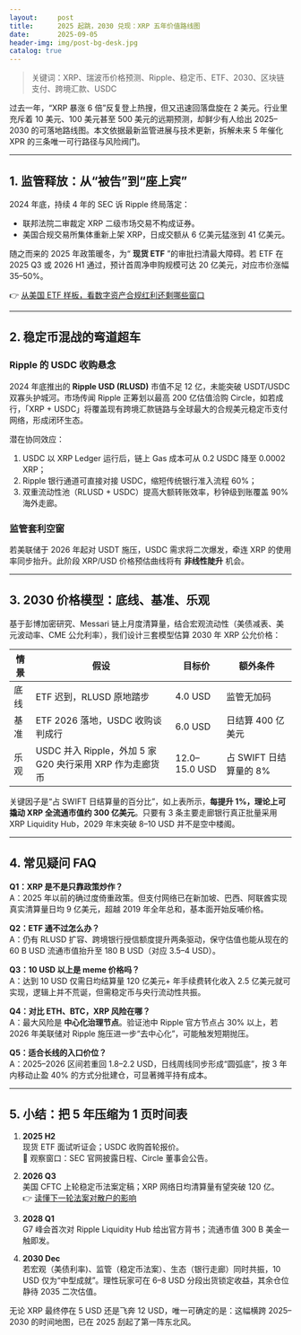 ```yaml
---
layout:     post
title:      2025 起跳，2030 兑现：XRP 五年价值路线图
date:       2025-09-05
header-img: img/post-bg-desk.jpg
catalog: true
---
```


> 关键词：XRP、瑞波币价格预测、Ripple、稳定币、ETF、2030、区块链支付、跨境汇款、USDC

过去一年，“XRP 暴涨 6 倍”反复登上热搜，但又迅速回落盘旋在 2 美元。行业里充斥着 10 美元、100 美元甚至 500 美元的远期预测，却鲜少有人给出 2025–2030 的可落地路线图。本文依据最新监管进展与技术更新，拆解未来 5 年催化 XPR 的三条唯一可行路径与风险阀门。

---

## 1. 监管释放：从“被告”到“座上宾”

2024 年底，持续 4 年的 SEC 诉 Ripple 终局落定：  
- 联邦法院二审裁定 XRP 二级市场交易不构成证券。  
- 美国合规交易所集体重新上架 XRP，日成交额从 6 亿美元猛涨到 41 亿美元。  

随之而来的 2025 年政策暖冬，为“ **现货 ETF** ”的审批扫清最大障碍。若 ETF 在 2025 Q3 或 2026 H1 通过，预计首周净申购规模可达 20 亿美元，对应市价涨幅 35–50%。

👉 [从美国 ETF 样板，看数字资产合规红利还剩哪些窗口](https://okxdog.com/)

---

## 2. 稳定币混战的弯道超车

### Ripple 的 USDC 收购悬念  
2024 年底推出的 **Ripple USD (RLUSD)** 市值不足 12 亿，未能突破 USDT/USDC 双寡头护城河。市场传闻 Ripple 正筹划以最高 200 亿估值洽购 Circle，如若成行，「XRP + USDC」将覆盖现有跨境汇款链路与全球最大的合规美元稳定币支付网络，形成闭环生态。  

潜在协同效应：  
1. USDC 以 XRP Ledger 运行后，链上 Gas 成本可从 0.2 USDC 降至 0.0002 XRP；  
2. Ripple 银行通道可直接对接 USDC，缩短传统银行准入流程 60%；  
3. 双重流动性池（RLUSD + USDC）提高大额转账效率，秒钟级到账覆盖 90% 海外走廊。

### 监管套利空窗  
若美联储于 2026 年起对 USDT 施压，USDC 需求将二次爆发，牵连 XRP 的使用率同步抬升。此阶段 XRP/USD 价格预估曲线将有 **非线性陡升** 机会。

---

## 3. 2030 价格模型：底线、基准、乐观

基于彭博加密研究、Messari 链上月度清算量，结合宏观流动性（美债减表、美元波动率、CME 公允利率），我们设计三套模型估算 2030 年 XRP 公允价格：

| 情景 | 假设 | 目标价 | 额外条件 |
|---|---|---|---|
| 底线 | ETF 迟到，RLUSD 原地踏步 | 4.0 USD | 监管无加码 |
| 基准 | ETF 2026 落地，USDC 收购谈判成行 | 6.0 USD | 日结算 400 亿美元 |
| 乐观 | USDC 并入 Ripple，外加 5 家 G20 央行采用 XRP 作为走廊货币 | 12.0–15.0 USD | 占 SWIFT 日结算量的 8% |

关键因子是“占 SWIFT 日结算量的百分比”，如上表所示，**每提升 1%，理论上可撬动 XRP 全流通市值约 300 亿美元**。只要有 3 条主要走廊银行真正批量采用 XRP Liquidity Hub，2029 年末突破 8–10 USD 并不是空中楼阁。

---

## 4. 常见疑问 FAQ

**Q1：XRP 是不是只靠政策炒作？**  
A：2025 年以前的确过度倚重政策。但支付网络已在新加坡、巴西、阿联酋实现真实清算量日均 9 亿美元，超越 2019 年全年总和，基本面开始反哺价格。

**Q2：ETF 通不过怎么办？**  
A：仍有 RLUSD 扩容、跨境银行授信额度提升两条驱动，保守估值也能从现在的 60 B USD 流通市值抬升至 180 B USD（对应 3.5–4 USD）。

**Q3：10 USD 以上是 meme 价格吗？**  
A：达到 10 USD 仅需日均结算量 120 亿美元+ 年手续费转化收入 2.5 亿美元就可实现，逻辑上并不荒诞，但需稳定币与央行流动性共振。

**Q4：对比 ETH、BTC，XRP 风险在哪？**  
A：最大风险是 **中心化治理节点**。验证池中 Ripple 官方节点占 30% 以上，若 2026 年美联储对 Ripple 施压进一步“去中心化”，可能触发短期抛压。

**Q5：适合长线的入口价位？**  
A：2025–2026 区间若重回 1.8–2.2 USD，日线周线同步形成“圆弧底”，按 3 年内移动止盈 40% 的方式分批建仓，可显著摊平持有成本。

---

## 5. 小结：把 5 年压缩为 1 页时间表

1. **2025 H2**  
   现货 ETF 面试听证会；USDC 收购首轮报价。  
   🔑 观察窗口：SEC 官网披露日程、Circle 董事会公告。

2. **2026 Q3**  
   美国 CFTC 上轮稳定币法案定稿；XRP 网络日均清算量有望突破 120 亿。  
   👉 [读懂下一轮法案对散户的影响](https://okxdog.com/)

3. **2028 Q1**  
   G7 峰会首次对 Ripple Liquidity Hub 给出官方背书；流通市值 300 B 美金一触即发。

4. **2030 Dec**  
   若宏观（美债利率)、监管（稳定币法案）、生态（银行走廊）同时共振，10 USD 仅为“中型成就”。理性玩家可在 6–8 USD 分段出货锁定收益，其余仓位静待 2035 二次估值。

无论 XRP 最终停在 5 USD 还是飞奔 12 USD，唯一可确定的是：这幅横跨 2025–2030 的时间地图，已在 2025 刮起了第一阵东北风。